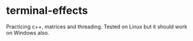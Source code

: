 # terminal-effects
Practicing c++, matrices and threading. Tested on Linux but it should work on Windows also.
